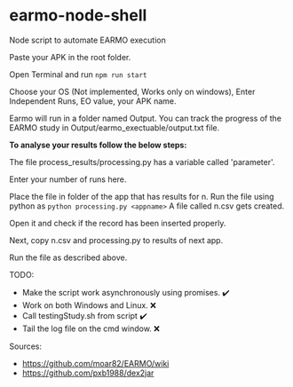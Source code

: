 # earmo-node-shell
Node script to automate EARMO execution

Paste your APK in the root folder.

Open Terminal and run `npm run start`

Choose your OS (Not implemented, Works only on windows), Enter Independent Runs, EO value, your APK name.

Earmo will run in a folder named Output.
You can track the progress of the EARMO study in Output/earmo_exectuable/output.txt file.

**To analyse your results follow the below steps:**

The file process_results/processing.py has a variable called 'parameter'.

Enter your number of runs here.

Place the file in folder of the app that has results for n.
Run the file using python  as `python processing.py <appname>`
A file called n.csv gets created.

Open it and check if the record has been inserted properly.

Next, copy n.csv and processing.py to results of next app.

Run the file as described above.

TODO:
* Make the script work asynchronously using promises. ✔️
* Work on both Windows and Linux. ❌
* Call testingStudy.sh from script ✔️
* Tail the log file on the cmd window. ❌





Sources:
* https://github.com/moar82/EARMO/wiki
* https://github.com/pxb1988/dex2jar


